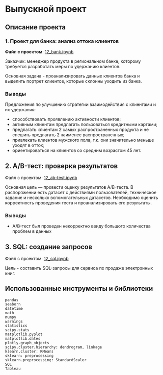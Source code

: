 # Выпускной проект
## Описание проекта
### 1. Проект для банка: анализ оттока клиентов
**Файл с проектом**: [12_bank.ipynb](https://github.com/galaleksey/yandex-praktikum/blob/main/12_final_project/12_bank.ipynb)

Заказчик: менеджер продукта в региональном банке, которому требуется разработать меры по удержанию клиентов.

Основная задача - проанализировать данные клиентов банка и выделить портрет клиентов, которые склонны уходить из банка.

### Выводы
Предложения по улучшению стратегии взаимодействия с клиентами и их удержания:
* способствовать проявлению активности клиентов;
* активным клиентам предлагать пользоваться кредитными картами;
* предлагать клиентам 2 самых распространенных продукта и не спешить предлагать 2 наименее распространенных;
* привлекать клиентов мужского пола, т.к. они значительно меньше уходят в отток;
* ориентироваться на клиентов со средним возрастом 45 лет.

## 2. A/B-тест: проверка результатов
Файл с проектом: [12_ab-test.ipynb](https://github.com/galaleksey/yandex-praktikum/blob/main/12_final_project/12_ab-test.ipynb)

Основная цель — провести оценку результатов A/B-теста. В распоряжении есть датасет с действиями пользователей, техническое задание и несколько вспомогательных датасетов. Необходимо оценить корректность проведения теста и проанализировать его результаты.

### Выводы
* A/B-тест был проведен некорректно ввиду большого количества проблем в данных

## 3. SQL: создание запросов
Файл с проектом: [12_sql.ipynb](https://github.com/galaleksey/yandex-praktikum/blob/main/12_final_project/12_sql.ipynb)

Цель - составить SQL-запросы для сервиса по продаже электронных книг.

## Использованные инструменты и библиотеки
```
pandas
seaborn
datetime
math
numpy
warnings
statistics
scipy.stats
matplotlib.pyplot
matplotlib.dates
plotly.graph_objects
scipy.cluster.hierarchy: dendrogram, linkage
klearn.cluster: KMeans
sklearn: preprocessing
sklearn.preprocessing: StandardScaler
SQL
Tableau
```
